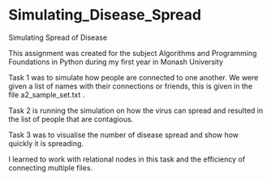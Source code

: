 # Simulating_Disease_Spread

Simulating Spread of Disease

This assignment was created for the subject Algorithms and Programming Foundations in Python during my first year in Monash University

Task 1 was to simulate how people are connected to one another. We were given a list of names with their connections or friends, this is given in the file a2_sample_set.txt .

Task 2 is running the simulation on how the virus can spread and resulted in the list of people that are contagious.

Task 3 was to visualise the number of disease spread and show how quickly it is spreading.

I learned to work with relational nodes in this task and the efficiency of connecting multiple files.
